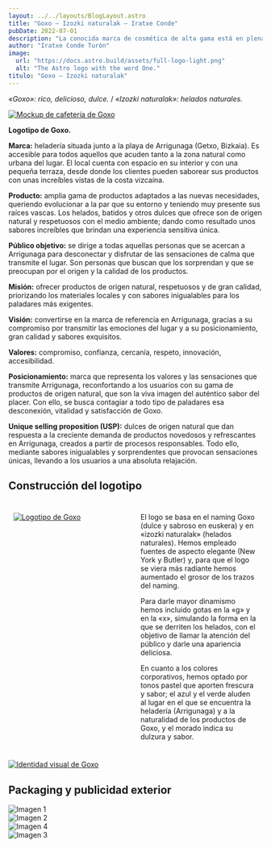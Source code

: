 ```yaml
---
layout: ../../layouts/BlogLayout.astro
title: "Goxo – Izozki naturalak – Iratxe Conde"
pubDate: 2022-07-01
description: "La conocida marca de cosmética de alta gama está en plena transformación digital y quiere poner su foco en crear productos más **sostenibles y responsables.** Para proyectar este cambio y alinearse con su nueva estrategia de marca, Charlotte Tilbury busca un **rebranding** acorde a sus principios y valores."
author: "Iratxe Conde Turón"
image:
  url: "https://docs.astro.build/assets/full-logo-light.png"
  alt: "The Astro logo with the word One."
titulo: "Goxo – Izozki naturalak"
---
```



<div class="centered-container">

_«Goxo»: rico, delicioso, dulce._ / _«Izozki naturalak»: helados naturales._

</div>

[![Mockup de cafetería de Goxo](/imgs/img-50.webp "Mockup de cafetería de Goxo")](/imgs/img-50.webp)

<div class="centered-container">

**Logotipo de Goxo.**

</div>

<div class="flex-container-start">
  <div class="flex-item">

**Marca:** heladería situada junto a la playa de Arrigunaga (Getxo, Bizkaia). Es accesible para todos aquellos que acuden tanto a la zona natural como urbana del lugar. El local cuenta con espacio en su interior y con una pequeña terraza, desde donde los clientes pueden saborear sus productos con unas increíbles vistas de la costa vizcaína.

**Producto:** amplia gama de productos adaptados a las nuevas necesidades, queriendo evolucionar a la par que su entorno y teniendo muy presente sus raíces vascas. Los helados, batidos y otros dulces que ofrece son de origen natural y respetuosos con el medio ambiente; dando como resultado unos sabores increíbles que brindan una experiencia sensitiva única.

**Público objetivo:** se dirige a todas aquellas personas que se acercan a Arrigunaga para desconectar y disfrutar de las sensaciones de calma que transmite el lugar. Son personas que buscan que los sorprendan y que se preocupan por el origen y la calidad de los productos.

**Misión:** ofrecer productos de origen natural, respetuosos y de gran calidad, priorizando los materiales locales y con sabores inigualables para los paladares más exigentes.
  </div>
  <div class="flex-item">

**Visión:** convertirse en la marca de referencia en Arrigunaga, gracias a su compromiso por transmitir las emociones del lugar y a su posicionamiento, gran calidad y sabores exquisitos.

**Valores:** compromiso, confianza, cercanía, respeto, innovación, accesibilidad.

**Posicionamiento:** marca que representa los valores y las sensaciones que transmite Arrigunaga, reconfortando a los usuarios con su gama de productos de origen natural, que son la viva imagen del auténtico sabor del placer. Con ello, se busca contagiar a todo tipo de paladares esa desconexión, vitalidad y satisfacción de Goxo.

**Unique selling proposition (USP):** dulces de origen natural que dan respuesta a la creciente demanda de productos novedosos y refrescantes en Arrigunaga, creados a partir de procesos responsables. Todo ello, mediante sabores inigualables y sorprendentes que provocan sensaciones únicas, llevando a los usuarios a una absoluta relajación.


  </div>
</div>





## Construcción del logotipo

<div style="display: flex; width: 100%;">
  <div style="flex: 1; padding: 10px;">

[![Logotipo de Goxo](/imgs/img-35.webp "Logotipo de Goxo")](/imgs/img-35.webp)


  </div>
  <div style="flex: 1; padding: 10px;">
    
El logo se basa en el naming Goxo (dulce y sabroso en euskera) y en «izozki naturalak» (helados naturales). Hemos empleado fuentes de aspecto elegante (New York y Butler) y, para que el logo se viera más radiante hemos aumentado el grosor de los trazos del naming.

Para darle mayor dinamismo hemos incluido gotas en la «g» y en la «x», simulando la forma en la que se derriten los helados, con el objetivo de llamar la atención del público y darle una apariencia deliciosa.

En cuanto a los colores corporativos, hemos optado por tonos pastel que aporten frescura y sabor; el azul y el verde aluden al lugar en el que se encuentra la heladería (Arrigunaga) y a la naturalidad de los productos de Goxo, y el morado indica su dulzura y sabor.
  </div>
</div>

[![Identidad visual de Goxo](/imgs/img-3.webp "Identidad visual de Goxo")](/imgs/img-3.webp)

## Packaging y publicidad exterior

<div class="grid-2-container">
  <div class="grid-item">
    <img src="/imgs/img-87.webp" alt="Imagen 1">
  </div>
  <div class="grid-item">
    <img src="/imgs/img-86.webp" alt="Imagen 2">
  </div>
  <div class="grid-item">
    <img src="/imgs/img-148.webp" alt="Imagen 4">
  </div>
  <div class="grid-item">
    <img src="/imgs/img-211.webp" alt="Imagen 3">
  </div>
</div>